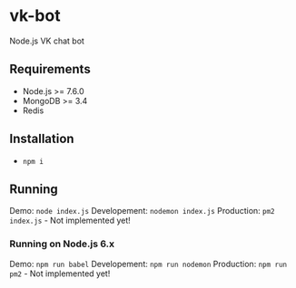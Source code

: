 # vk-bot
Node.js VK chat bot

## Requirements
 - Node.js >= 7.6.0
 - MongoDB >= 3.4
 - Redis

## Installation
 - `npm i`

## Running
Demo: `node index.js`
Developement: `nodemon index.js`
Production: `pm2 index.js`  - Not implemented yet!

### Running on Node.js 6.x
Demo: `npm run babel`
Developement: `npm run nodemon`
Production: `npm run pm2` - Not implemented yet!
